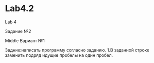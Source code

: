 # Lab4.2
Lab 4 

Задание №2

Middle Вариант №1

Задние:написать программу согласно заданию.
1.В заданной строке заменить подряд идущие пробелы на один пробел. 

